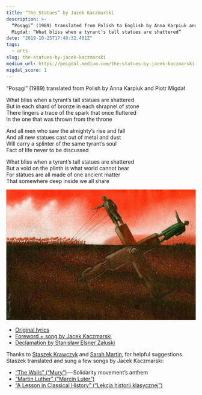 ```yaml
---
title: “The Statues” by Jacek Kaczmarski
description: >-
  “Posągi” (1989) translated from Polish to English by Anna Karpiuk and Piotr
  Migdał: “What bliss when a tyrant’s tall statues are shattered”
date: "2019-10-25T17:48:32.401Z"
tags:
  - arts
slug: the-statues-by-jacek-kaczmarski
medium_url: https://pmigdal.medium.com/the-statues-by-jacek-kaczmarski-7f9bb212be28
migdal_score: 1
---
```


“Posągi” (1989) translated from Polish by Anna Karpiuk and Piotr Migdał

What bliss when a tyrant’s tall statues are shattered  
But in each shard of bronze in each shrapnel of stone  
There lingers a trace of the spark that once fluttered  
In the one that was thrown from the throne

And all men who saw the almighty’s rise and fall  
And all new statues cast out of metal and dust  
Will carry a splinter of the same tyrant’s soul  
Fact of life never to be discussed

What bliss when a tyrant’s tall statues are shattered  
But a void on the plinth is what world cannot bear  
For statues are all made of one ancient matter  
That somewhere deep inside we all share

![](./00.jpeg)

- [Original lyrics](https://www.kaczmarski.art.pl/tworczosc/wiersze/posagi/)
- [Foreword + song by Jacek Kaczmarski](https://www.youtube.com/watch?v=etJDP6GBt_Q)
- [Declamation by Stanisław Elsner Załuski](https://www.youtube.com/watch?v=dfmmYNSaR3g)

Thanks to [Staszek Krawczyk](https://patronite.pl/staszek_krawczyk) and [Sarah Martin,](https://medium.com/u/39462454f46a) for helpful suggestions. Staszek translated and sung a few songs by Jacek Kaczmarski:

- [“The Walls” (“Mury”)](https://www.youtube.com/watch?v=w5p8u1QN1ro) — Solidarity movement’s anthem
- [“Martin Luther” (“Marcin Luter”)](https://www.youtube.com/watch?v=1zlF9HZRh84)
- [“A Lesson in Classical History” (“Lekcja historii klasycznej”)](https://www.youtube.com/watch?v=7PPtUZvxg8U)
